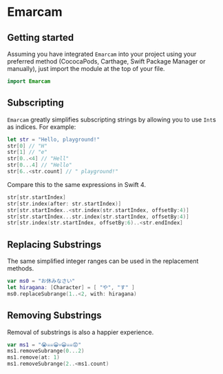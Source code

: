 # Emarcam
## Getting started
Assuming you have integrated `Emarcam` into your project using your preferred method (CococaPods, Carthage, Swift Package Manager or manually), just import the module at the top of your file.

````swift
import Emarcam
````

## Subscripting
`Emarcam` greatly simplifies subscripting strings by allowing you to use `Int`s as indices. For example:
````swift
let str = "Hello, playground!"
str[0] // "H"
str[1] // "e"
str[0..<4] // "Hell"
str[0...4] // "Hello"
str[6..<str.count] // " playground!"
````
Compare this to the same expressions in Swift 4.
````swift
str[str.startIndex]
str[str.index(after: str.startIndex)]
str[str.startIndex..<str.index(str.startIndex, offsetBy:4)]
str[str.startIndex...str.index(str.startIndex, offsetBy:4)]
str[str.index(str.startIndex, offsetBy:6)..<str.endIndex]
````
## Replacing Substrings
The same simplified integer ranges can be used in the replacement methods.
````swift
var ms0 = "お休みなさい"
let hiragana: [Character] = [ "や", "す" ]
ms0.replaceSubrange(1..<2, with: hiragana)
````
## Removing Substrings
Removal of substrings is also a happier experience.
````swift
var ms1 = "😭☠️☠️😀💀😀☠️☠️😡"
ms1.removeSubrange(0...2)
ms1.remove(at: 1)
ms1.removeSubrange(2..<ms1.count)
````
